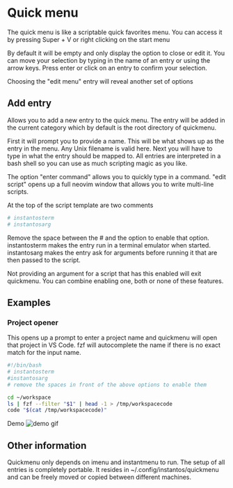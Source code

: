 # Quick menu

The quick menu is like a scriptable quick favorites menu.
You can access it by pressing Super + V or right clicking on the start menu

By default it will be empty and only display the option to close or edit it.
You can move your selection by typing in the name of an entry or using the arrow
keys.
Press enter or click on an entry to confirm your selection.

Choosing the "edit menu" entry will reveal another set of options

## Add entry

Allows you to add a new entry to the quick menu.
The entry will be added in the current category which by default is the root
directory of quickmenu.

First it will prompt you to provide a name. This will be what shows up as the
entry in the menu.
Any Unix filename is valid here.
Next you will have to type in what the entry should be mapped to.
All entries are interpreted in a bash shell so you can use as much scripting
magic as you like.

The option "enter command" allows you to quickly type in a command.
"edit script" opens up a full neovim window that allows you to write multi-line scripts.

At the top of the script template are two comments

```sh
# instantosterm
# instantosarg
```

Remove the space between the \# and the option to enable that option.  
instantosterm makes the entry run in a terminal emulator when started.
instantosarg makes the entry ask for arguments before running it that are then
passed to the script.

Not providing an argument for a script that has this enabled will exit quickmenu.
You can combine enabling one, both or none of these features.

## Examples

### Project opener

This opens up a prompt to enter a project name and quickmenu will open that
project in VS Code.
fzf will autocomplete the name if there is no exact match for the input name.

```sh
#!/bin/bash
# instantosterm
#instantosarg
# remove the spaces in front of the above options to enable them

cd ~/workspace
ls | fzf --filter "$1" | head -1 > /tmp/workspacecode
code "$(cat /tmp/workspacecode)"
```

Demo
![demo gif](https://i.imgur.com/npniuho.gif)

## Other information

Quickmenu only depends on imenu and instantmenu to run.
The setup of all entries is completely portable. It resides in ~/.config/instantos/quickmenu
and can be freely moved or copied between different machines.

